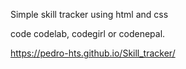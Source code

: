 Simple skill tracker using html and css

code codelab, codegirl or codenepal.

https://pedro-hts.github.io/Skill_tracker/
